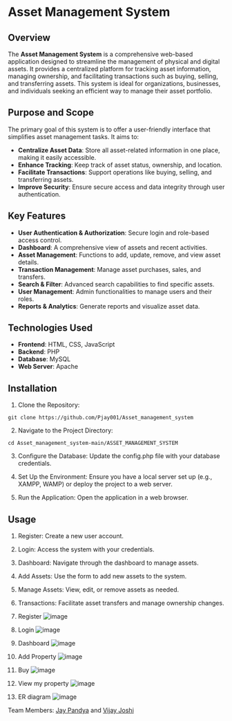 # Asset Management System

## Overview

The **Asset Management System** is a comprehensive web-based application designed to streamline the management of physical and digital assets. It provides a centralized platform for tracking asset information, managing ownership, and facilitating transactions such as buying, selling, and transferring assets. This system is ideal for organizations, businesses, and individuals seeking an efficient way to manage their asset portfolio.

## Purpose and Scope

The primary goal of this system is to offer a user-friendly interface that simplifies asset management tasks. It aims to:

- **Centralize Asset Data**: Store all asset-related information in one place, making it easily accessible.
- **Enhance Tracking**: Keep track of asset status, ownership, and location.
- **Facilitate Transactions**: Support operations like buying, selling, and transferring assets.
- **Improve Security**: Ensure secure access and data integrity through user authentication.

## Key Features

- **User Authentication & Authorization**: Secure login and role-based access control.
- **Dashboard**: A comprehensive view of assets and recent activities.
- **Asset Management**: Functions to add, update, remove, and view asset details.
- **Transaction Management**: Manage asset purchases, sales, and transfers.
- **Search & Filter**: Advanced search capabilities to find specific assets.
- **User Management**: Admin functionalities to manage users and their roles.
- **Reports & Analytics**: Generate reports and visualize asset data.

## Technologies Used

- **Frontend**: HTML, CSS, JavaScript
- **Backend**: PHP
- **Database**: MySQL
- **Web Server**: Apache


## Installation

1. Clone the Repository:
```
git clone https://github.com/Pjay001/Asset_management_system
```

2. Navigate to the Project Directory: 

```
cd Asset_management_system-main/ASSET_MANAGEMENT_SYSTEM

```

3. Configure the Database:
Update the config.php file with your database credentials.

4. Set Up the Environment:
Ensure you have a local server set up (e.g., XAMPP, WAMP) or deploy the project to a web server.

5. Run the Application:
Open the application in a web browser.


## Usage

1. Register: Create a new user account.
2. Login: Access the system with your credentials.
3. Dashboard: Navigate through the dashboard to manage assets.
4. Add Assets: Use the form to add new assets to the system.
5. Manage Assets: View, edit, or remove assets as needed.
6. Transactions: Facilitate asset transfers and manage ownership changes.

1. Register
![image](https://github.com/user-attachments/assets/0c5075d9-68c3-466a-8776-16a8bc8d72aa)

2. Login
![image](https://github.com/user-attachments/assets/39be9b03-20b9-4c1a-9bcf-c81144743572)

3. Dashboard
![image](https://github.com/user-attachments/assets/b8b6a488-f15c-4d53-8a2a-c6a2ff53a3df)

4. Add Property
![image](https://github.com/user-attachments/assets/5051dcb8-6140-4e5e-8209-92cd10575a28)

5. Buy
![image](https://github.com/user-attachments/assets/43e70aca-ea74-4f6d-84eb-c8793704ad4a)

6. View my property
![image](https://github.com/user-attachments/assets/5db395b4-e9c6-4d66-98c9-15e2d1ff4b1b)

7. ER diagram
![image](https://github.com/user-attachments/assets/7f5b9d5f-8d26-44e3-8683-fdb5af955b43)




Team Members: [Jay Pandya](https://github.com/Pjay001) and [Vijay Joshi](https://github.com/VijayJoshi17)
